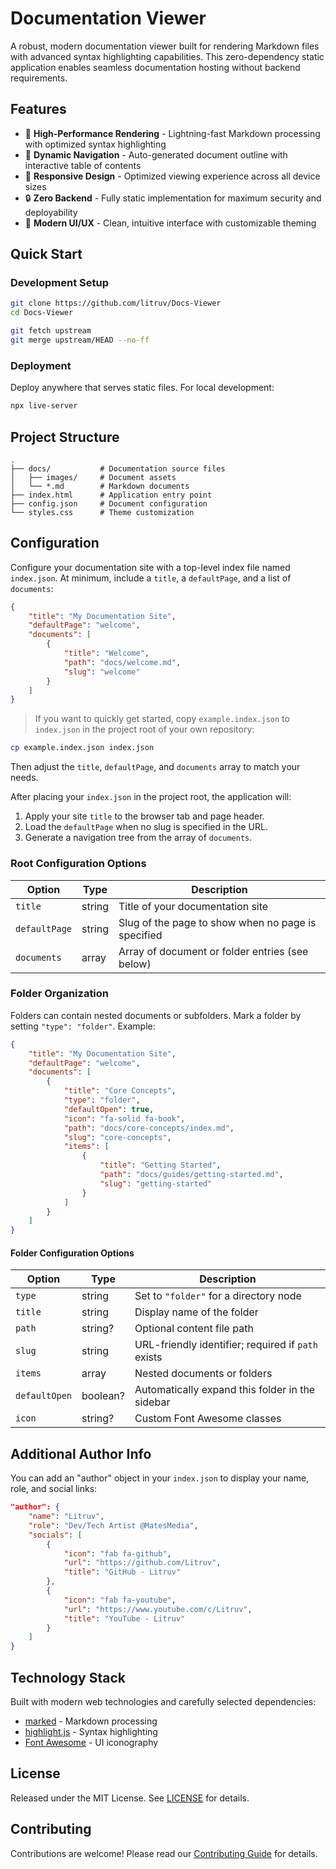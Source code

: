 # Documentation Viewer

A robust, modern documentation viewer built for rendering Markdown files with advanced syntax highlighting capabilities. This zero-dependency static application enables seamless documentation hosting without backend requirements.

## Features

- 🚀 **High-Performance Rendering** - Lightning-fast Markdown processing with optimized syntax highlighting
- 📑 **Dynamic Navigation** - Auto-generated document outline with interactive table of contents
- 📱 **Responsive Design** - Optimized viewing experience across all device sizes
- 🔒 **Zero Backend** - Fully static implementation for maximum security and deployability
- 🎨 **Modern UI/UX** - Clean, intuitive interface with customizable theming

## Quick Start

### Development Setup

```sh
git clone https://github.com/litruv/Docs-Viewer
cd Docs-Viewer

git fetch upstream
git merge upstream/HEAD --no-ff
```

### Deployment

Deploy anywhere that serves static files. For local development:

```sh
npx live-server
```

## Project Structure

```
.
├── docs/           # Documentation source files
│   ├── images/     # Document assets
│   └── *.md        # Markdown documents
├── index.html      # Application entry point
├── config.json     # Document configuration
└── styles.css      # Theme customization
```

## Configuration

Configure your documentation site with a top-level index file named `index.json`. At minimum, include a `title`, a `defaultPage`, and a list of `documents`:

```json
{
    "title": "My Documentation Site",
    "defaultPage": "welcome",
    "documents": [
        {
            "title": "Welcome",
            "path": "docs/welcome.md",
            "slug": "welcome"
        }
    ]
}
```

> If you want to quickly get started, copy `example.index.json` to `index.json` in the project root of your own repository:

```sh
cp example.index.json index.json
```

Then adjust the `title`, `defaultPage`, and `documents` array to match your needs.

After placing your `index.json` in the project root, the application will:

1. Apply your site `title` to the browser tab and page header.
2. Load the `defaultPage` when no slug is specified in the URL.
3. Generate a navigation tree from the array of `documents`.

### Root Configuration Options

| Option        | Type   | Description                                              |
|---------------|--------|----------------------------------------------------------|
| `title`       | string | Title of your documentation site                         |
| `defaultPage` | string | Slug of the page to show when no page is specified       |
| `documents`   | array  | Array of document or folder entries (see below)          |

### Folder Organization

Folders can contain nested documents or subfolders. Mark a folder by setting `"type": "folder"`. Example:

```json
{
    "title": "My Documentation Site",
    "defaultPage": "welcome",
    "documents": [
        {
            "title": "Core Concepts",
            "type": "folder",
            "defaultOpen": true,
            "icon": "fa-solid fa-book",
            "path": "docs/core-concepts/index.md",
            "slug": "core-concepts",
            "items": [
                {
                    "title": "Getting Started",
                    "path": "docs/guides/getting-started.md",
                    "slug": "getting-started"
                }
            ]
        }
    ]
}
```

#### Folder Configuration Options

| Option          | Type     | Description                                        |
|-----------------|----------|----------------------------------------------------|
| `type`          | string   | Set to `"folder"` for a directory node            |
| `title`         | string   | Display name of the folder                        |
| `path`          | string?  | Optional content file path                        |
| `slug`          | string   | URL-friendly identifier; required if `path` exists|
| `items`         | array    | Nested documents or folders                       |
| `defaultOpen`   | boolean? | Automatically expand this folder in the sidebar   |
| `icon`          | string?  | Custom Font Awesome classes                       |

## Additional Author Info

You can add an "author" object in your `index.json` to display your name, role, and social links:

```json
"author": {
    "name": "Litruv",
    "role": "Dev/Tech Artist @MatesMedia",
    "socials": [
        {
            "icon": "fab fa-github",
            "url": "https://github.com/Litruv",
            "title": "GitHub - Litruv"
        },
        {
            "icon": "fab fa-youtube",
            "url": "https://www.youtube.com/c/Litruv",
            "title": "YouTube - Litruv"
        }
    ]
}
```

## Technology Stack

Built with modern web technologies and carefully selected dependencies:

- [marked](https://github.com/markedjs/marked) - Markdown processing
- [highlight.js](https://highlightjs.org/) - Syntax highlighting
- [Font Awesome](https://fontawesome.com/) - UI iconography

## License

Released under the MIT License. See [LICENSE](LICENSE) for details.

## Contributing

Contributions are welcome! Please read our [Contributing Guide](CONTRIBUTING.md) for details.